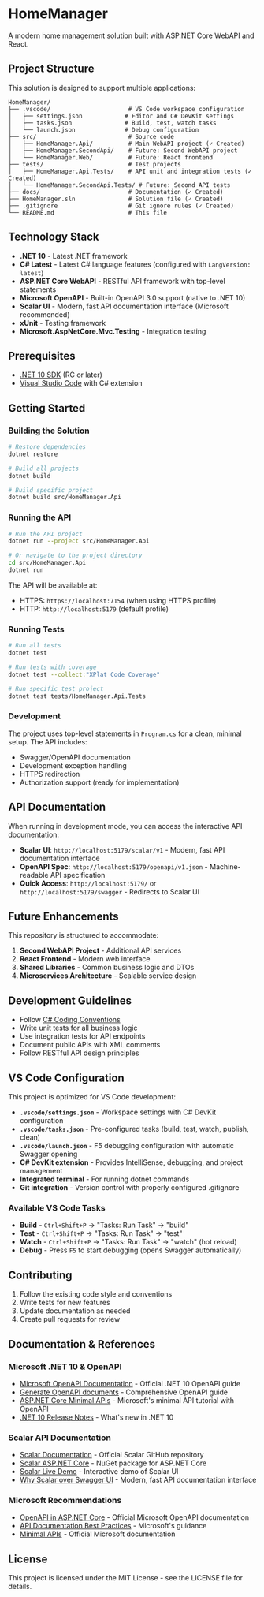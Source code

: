 # HomeManager

A modern home management solution built with ASP.NET Core WebAPI and React.

## Project Structure

This solution is designed to support multiple applications:

```text
HomeManager/
├── .vscode/                      # VS Code workspace configuration
│   ├── settings.json            # Editor and C# DevKit settings
│   ├── tasks.json               # Build, test, watch tasks
│   └── launch.json              # Debug configuration
├── src/                          # Source code
│   ├── HomeManager.Api/          # Main WebAPI project (✓ Created)
│   ├── HomeManager.SecondApi/    # Future: Second WebAPI project
│   └── HomeManager.Web/          # Future: React frontend
├── tests/                        # Test projects
│   ├── HomeManager.Api.Tests/    # API unit and integration tests (✓ Created)
│   └── HomeManager.SecondApi.Tests/ # Future: Second API tests
├── docs/                         # Documentation (✓ Created)
├── HomeManager.sln               # Solution file (✓ Created)
├── .gitignore                    # Git ignore rules (✓ Created)
└── README.md                     # This file
```

## Technology Stack

- **.NET 10** - Latest .NET framework
- **C# Latest** - Latest C# language features (configured with `LangVersion: latest`)
- **ASP.NET Core WebAPI** - RESTful API framework with top-level statements
- **Microsoft OpenAPI** - Built-in OpenAPI 3.0 support (native to .NET 10)
- **Scalar UI** - Modern, fast API documentation interface (Microsoft recommended)
- **xUnit** - Testing framework
- **Microsoft.AspNetCore.Mvc.Testing** - Integration testing

## Prerequisites

- [.NET 10 SDK](https://dotnet.microsoft.com/download/dotnet/10.0) (RC or later)
- [Visual Studio Code](https://code.visualstudio.com/) with C# extension

## Getting Started

### Building the Solution

```bash
# Restore dependencies
dotnet restore

# Build all projects
dotnet build

# Build specific project
dotnet build src/HomeManager.Api
```

### Running the API

```bash
# Run the API project
dotnet run --project src/HomeManager.Api

# Or navigate to the project directory
cd src/HomeManager.Api
dotnet run
```

The API will be available at:

- HTTPS: `https://localhost:7154` (when using HTTPS profile)
- HTTP: `http://localhost:5179` (default profile)

### Running Tests

```bash
# Run all tests
dotnet test

# Run tests with coverage
dotnet test --collect:"XPlat Code Coverage"

# Run specific test project
dotnet test tests/HomeManager.Api.Tests
```

### Development

The project uses top-level statements in `Program.cs` for a clean, minimal setup. The API includes:

- Swagger/OpenAPI documentation
- Development exception handling
- HTTPS redirection
- Authorization support (ready for implementation)

## API Documentation

When running in development mode, you can access the interactive API documentation:

- **Scalar UI**: `http://localhost:5179/scalar/v1` - Modern, fast API documentation interface
- **OpenAPI Spec**: `http://localhost:5179/openapi/v1.json` - Machine-readable API specification
- **Quick Access**: `http://localhost:5179/` or `http://localhost:5179/swagger` - Redirects to Scalar UI

## Future Enhancements

This repository is structured to accommodate:

1. **Second WebAPI Project** - Additional API services
2. **React Frontend** - Modern web interface
3. **Shared Libraries** - Common business logic and DTOs
4. **Microservices Architecture** - Scalable service design

## Development Guidelines

- Follow [C# Coding Conventions](https://docs.microsoft.com/en-us/dotnet/csharp/programming-guide/inside-a-program/coding-conventions)
- Write unit tests for all business logic
- Use integration tests for API endpoints
- Document public APIs with XML comments
- Follow RESTful API design principles

## VS Code Configuration

This project is optimized for VS Code development:

- **`.vscode/settings.json`** - Workspace settings with C# DevKit configuration
- **`.vscode/tasks.json`** - Pre-configured tasks (build, test, watch, publish, clean)
- **`.vscode/launch.json`** - F5 debugging configuration with automatic Swagger opening
- **C# DevKit extension** - Provides IntelliSense, debugging, and project management
- **Integrated terminal** - For running dotnet commands
- **Git integration** - Version control with properly configured .gitignore

### Available VS Code Tasks

- **Build** - `Ctrl+Shift+P` → "Tasks: Run Task" → "build"
- **Test** - `Ctrl+Shift+P` → "Tasks: Run Task" → "test"
- **Watch** - `Ctrl+Shift+P` → "Tasks: Run Task" → "watch" (hot reload)
- **Debug** - Press `F5` to start debugging (opens Swagger automatically)

## Contributing

1. Follow the existing code style and conventions
2. Write tests for new features
3. Update documentation as needed
4. Create pull requests for review

## Documentation & References

### Microsoft .NET 10 & OpenAPI

- [Microsoft OpenAPI Documentation](https://aka.ms/aspnet/openapi) - Official .NET 10 OpenAPI guide
- [Generate OpenAPI documents](https://learn.microsoft.com/en-us/aspnet/core/fundamentals/openapi/aspnetcore-openapi) - Comprehensive OpenAPI guide
- [ASP.NET Core Minimal APIs](https://learn.microsoft.com/en-us/aspnet/core/tutorials/min-web-api) - Microsoft's minimal API tutorial with OpenAPI
- [.NET 10 Release Notes](https://github.com/dotnet/core/tree/main/release-notes/10.0) - What's new in .NET 10

### Scalar API Documentation

- [Scalar Documentation](https://github.com/scalar/scalar) - Official Scalar GitHub repository  
- [Scalar ASP.NET Core](https://www.nuget.org/packages/Scalar.AspNetCore) - NuGet package for ASP.NET Core
- [Scalar Live Demo](https://docs.scalar.com/) - Interactive demo of Scalar UI
- [Why Scalar over Swagger UI](https://docs.scalar.com/swagger-ui-alternative) - Modern, fast API documentation interface

### Microsoft Recommendations

- [OpenAPI in ASP.NET Core](https://learn.microsoft.com/en-us/aspnet/core/fundamentals/openapi/aspnetcore-openapi) - Official Microsoft OpenAPI documentation
- [API Documentation Best Practices](https://learn.microsoft.com/en-us/aspnet/core/tutorials/web-api-help-pages-using-swagger) - Microsoft's guidance
- [Minimal APIs](https://learn.microsoft.com/en-us/aspnet/core/fundamentals/minimal-apis) - Official Microsoft documentation

## License

This project is licensed under the MIT License - see the LICENSE file for details.
